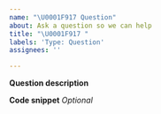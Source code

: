 ```yaml
---
name: "\U0001F917 Question"
about: Ask a question so we can help
title: "\U0001F917 "
labels: 'Type: Question'
assignees: ''

---
```


**Question description**

**Code snippet** _Optional_

```go

```

